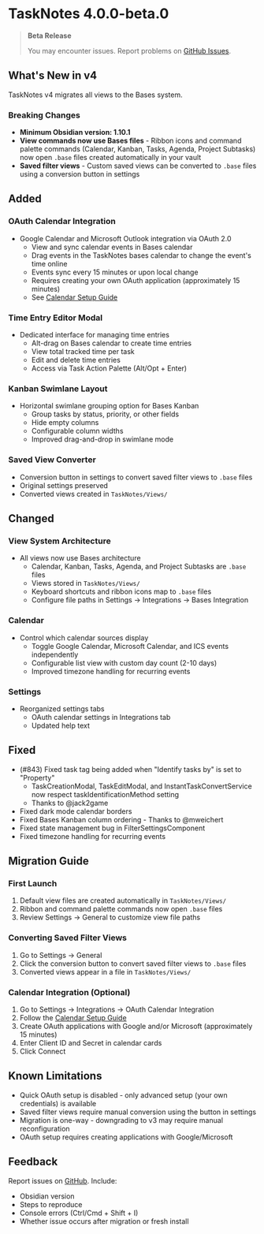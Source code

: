 # TaskNotes 4.0.0-beta.0

> **Beta Release**
>
> You may encounter issues. Report problems on [GitHub Issues](https://github.com/callumalpass/tasknotes/issues).

## What's New in v4

TaskNotes v4 migrates all views to the Bases system.

### Breaking Changes

- **Minimum Obsidian version: 1.10.1**
- **View commands now use Bases files** - Ribbon icons and command palette commands (Calendar, Kanban, Tasks, Agenda, Project Subtasks) now open `.base` files created automatically in your vault
- **Saved filter views** - Custom saved views can be converted to `.base` files using a conversion button in settings

## Added

### OAuth Calendar Integration

- Google Calendar and Microsoft Outlook integration via OAuth 2.0
  - View and sync calendar events in Bases calendar
  - Drag events in the TaskNotes bases calendar to change the event's time online
  - Events sync every 15 minutes or upon local change
  - Requires creating your own OAuth application (approximately 15 minutes)
  - See [Calendar Setup Guide](https://callumalpass.github.io/tasknotes/calendar-setup)

### Time Entry Editor Modal

- Dedicated interface for managing time entries
  - Alt-drag on Bases calendar to create time entries
  - View total tracked time per task
  - Edit and delete time entries
  - Access via Task Action Palette (Alt/Opt + Enter)

### Kanban Swimlane Layout

- Horizontal swimlane grouping option for Bases Kanban
  - Group tasks by status, priority, or other fields
  - Hide empty columns
  - Configurable column widths
  - Improved drag-and-drop in swimlane mode

### Saved View Converter

- Conversion button in settings to convert saved filter views to `.base` files
- Original settings preserved
- Converted views created in `TaskNotes/Views/`

## Changed

### View System Architecture

- All views now use Bases architecture
  - Calendar, Kanban, Tasks, Agenda, and Project Subtasks are `.base` files
  - Views stored in `TaskNotes/Views/`
  - Keyboard shortcuts and ribbon icons map to `.base` files
  - Configure file paths in Settings → Integrations → Bases Integration

### Calendar

- Control which calendar sources display
  - Toggle Google Calendar, Microsoft Calendar, and ICS events independently
  - Configurable list view with custom day count (2-10 days)
  - Improved timezone handling for recurring events

### Settings

- Reorganized settings tabs
  - OAuth calendar settings in Integrations tab
  - Updated help text

## Fixed

- (#843) Fixed task tag being added when "Identify tasks by" is set to "Property"
  - TaskCreationModal, TaskEditModal, and InstantTaskConvertService now respect taskIdentificationMethod setting
  - Thanks to @jack2game
- Fixed dark mode calendar borders
- Fixed Bases Kanban column ordering - Thanks to @mweichert
- Fixed state management bug in FilterSettingsComponent
- Fixed timezone handling for recurring events

## Migration Guide

### First Launch

1. Default view files are created automatically in `TaskNotes/Views/`
2. Ribbon and command palette commands now open `.base` files
3. Review Settings → General to customize view file paths

### Converting Saved Filter Views

1. Go to Settings →  General
2. Click the conversion button to convert saved filter views to `.base` files
3. Converted views appear in a file in `TaskNotes/Views/`

### Calendar Integration (Optional)

1. Go to Settings → Integrations → OAuth Calendar Integration
2. Follow the [Calendar Setup Guide](https://callumalpass.github.io/tasknotes/calendar-setup)
3. Create OAuth applications with Google and/or Microsoft (approximately 15 minutes)
4. Enter Client ID and Secret in calendar cards
5. Click Connect

## Known Limitations

- Quick OAuth setup is disabled - only advanced setup (your own credentials) is available
- Saved filter views require manual conversion using the button in settings
- Migration is one-way - downgrading to v3 may require manual reconfiguration
- OAuth setup requires creating applications with Google/Microsoft

## Feedback

Report issues on [GitHub](https://github.com/callumalpass/tasknotes/issues). Include:

- Obsidian version
- Steps to reproduce
- Console errors (Ctrl/Cmd + Shift + I)
- Whether issue occurs after migration or fresh install

